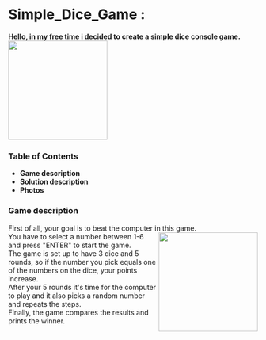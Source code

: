 # Simple_Dice_Game :
<strong> Hello, in my free time i decided to create a simple dice console game. </strong> </br>
<img align ="center_right" src ="https://github.com/StefanHristov1997/Simple_Dice_Game/assets/133797718/3ee9d1e2-f7a3-46a0-b699-c3b37bebcea1" width= "200" higth="200" /> </br>

### Table of Contents
- <strong> Game description </strong> </br>
- <strong> Solution description </strong> </br>
- <strong> Photos </strong> </br>

### Game description
First of all, your goal is to beat the computer in this game. <img align = "right" src = "https://github.com/StefanHristov1997/Simple_Dice_Game/assets/133797718/d3bc529c-2cfb-434c-9d7f-1f9e5c292d9a" width= "200" higth="300" /></br>
You have to select a number between 1-6 and press "ENTER" to start the game. </br>
The game is set up to have 3 dice and 5 rounds, so if the number you pick equals one of the numbers on the dice, your points increase. </br>
After your 5 rounds it's time for the computer to play and it also picks a random number and repeats the steps. </br>
Finally, the game compares the results and prints the winner. </br>
